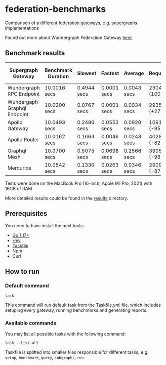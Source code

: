 # federation-benchmarks

Comparison of a different federation gateways, e.g. supergraphs implementations

Found out more about Wundergraph Federation Gateway [here](https://wundergraph.com/use-cases/apollo-federation-gateway)

## Benchmark results

| Supergraph Gateway          | Benchmark Duration | Slowest     | Fastest     | Average     | Requests/sec     | Latency distribution 95% | Total response count |
|-----------------------------|--------------------| ----------- | ----------- | ----------- |------------------|--------------------------|----------------------|
| Wundergraph RPC Endpoint    | 10.0016 secs       | 0.4944 secs | 0.0001 secs | 0.0043 secs | 230463 (100%)    | 0.0071 secs              | 23042.64 (100%)      |
| Wundergaph Graphql Endpoint | 10.0200 secs       | 0.0767 secs | 0.0001 secs | 0.0034 secs | 293560 (+27.38%) | 0.0068 secs              | 29297.45 (+27.14%)   |
| Apollo Gateway              | 10.0493 secs       | 0.2480 secs | 0.0553 secs | 0.0920 secs | 10911 (-95.27%)  | 0.1173 secs              | 1085.75 (-95.29%)    |
| Apollo Router               | 10.0162 secs       | 0.1663 secs | 0.0046 secs | 0.0248 secs | 40281 (-82.52%)  | 0.0377 secs              | 4021.6 (-82.55%)     |
| Graphql Mesh                | 10.0700 secs       | 0.5075 secs | 0.0698 secs | 0.2566 secs | 3905 (-98.31%)   | 0.3369 secs              | 387.79 (-98.32%)     |
| Mercurios                   | 10.0842 secs       | 0.1330 secs | 0.0263 secs | 0.0346 secs | 29092 (-87.38%)  | 0.0437 secs              | 2884.91 (-87.48%)    |


Tests were done on the MacBook Pro (16-inch, Apple M1 Pro, 2021) with 16GB of RAM

More detailed results could be found in the [results](./results) directory.

## Prerequisites

You need to have install the next tools:

- [Go 1.17+](https://go.dev/doc/install)
- [Hey](https://github.com/rakyll/hey)
- [Taskfile](https://taskfile.dev/)
- Npm
- Curl

## How to run

### Default command

```shell
task
```

This command will run default task from the Taskfile.yml file, which includes setuping every gateway, running benchmarks and generating reports.

### Available commands

You may list all possible tasks with the following command:

```shell
task --list-all
```

Taskfile is splitted into smaller files responsible for different tasks, e.g. `setup`, `benchmark`, `query`, `subgraphs`, `run`
